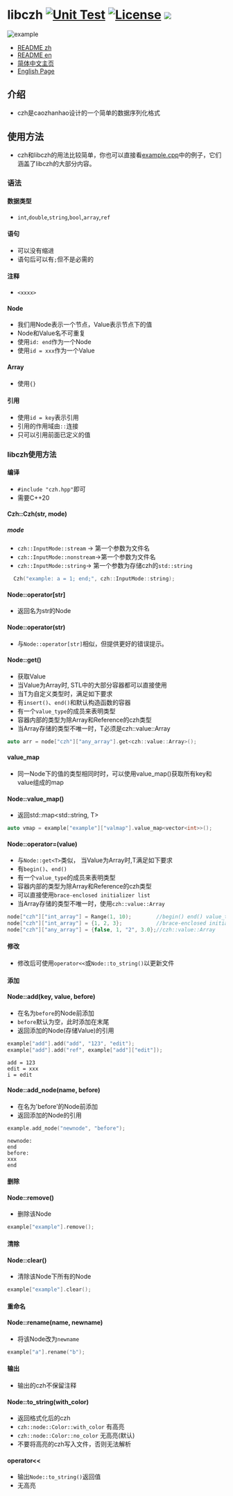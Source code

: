# libczh  [![Unit Test](https://img.shields.io/github/actions/workflow/status/caozhanhao/libczh/tests.yml?style=flat-square)](https://github.com/caozhanhao/libczh/actions/workflows/tests.yml) [![License](https://img.shields.io/github/license/caozhanhao/libczh?label=License&style=flat-square)](LICENSE) ![](https://img.shields.io/github/v/release/caozhanhao/libczh?label=Release&style=flat-square)

![example](examples/example.png)

-   [README zh](README.md)
-   [README en](README.en.md)
-   [简体中文主页](https://libczh.vercel.app/)
-   [English Page](https://libczh-en.vercel.app/)

## 介绍

-   czh是caozhanhao设计的一个简单的数据序列化格式

## 使用方法

-   czh和libczh的用法比较简单，你也可以直接看[example.cpp](examples/cpp/example.cpp)中的例子，它们涵盖了libczh的大部分内容。

### 语法

#### 数据类型

-   `int`,`double`,`string`,`bool`,`array`,`ref`

#### 语句

-   可以没有缩进
-   语句后可以有`;`但不是必需的

#### 注释

-   `<xxxx>`

#### Node

-   我们用Node表示一个节点，Value表示节点下的值
-   Node和Value名不可重复
-   使用`id: end`作为一个Node
-   使用`id = xxx`作为一个Value

#### Array

-   使用`{}`

#### 引用

-   使用`id = key`表示引用
-   引用的作用域由`::`连接
-   只可以引用前面已定义的值

### libczh使用方法

#### 编译

-   `#include "czh.hpp"`即可
-   需要C++20

#### Czh::Czh(str, mode)

##### mode

-   `czh::InputMode::stream` -> 第一个参数为文件名
-   `czh::InputMode::nonstream`->第一个参数为文件名
-   `czh::InputMode::string`-> 第一个参数为存储czh的`std::string`

```c++
  Czh("example: a = 1; end;", czh::InputMode::string);
```

#### Node::operator[str]

-   返回名为str的Node

#### Node::operator(str)

-   与`Node::operator[str]`相似，但提供更好的错误提示。

#### Node::get<T>()

-   获取Value
-   当Value为Array时, STL中的大部分容器都可以直接使用
-   当T为自定义类型时，满足如下要求
-   有`insert()`、`end()`和默认构造函数的容器
-   有一个`value_type`的成员来表明类型
-   容器内部的类型为除Array和Reference的czh类型
-   当Array存储的类型不唯一时，T必须是czh::value::Array

```c++
auto arr = node["czh"]["any_array"].get<czh::value::Array>();
```

#### value_map

-   同一Node下的值的类型相同时时，可以使用value_map()获取所有key和value组成的map

#### Node::value_map<T>()
-   返回std::map<std::string, T>

```c++
auto vmap = example["example"]["valmap"].value_map<vector<int>>();
```

#### Node::operator=(value)

-   与`Node::get<T>`类似， 当Value为Array时,T满足如下要求
-   有`begin()`、`end()`
-   有一个`value_type`的成员来表明类型
-   容器内部的类型为除Array和Reference的czh类型
-   可以直接使用`brace-enclosed initializer list`
-   当Array存储的类型不唯一时，使用`czh::value::Array`

```c++
node["czh"]["int_array"] = Range(1, 10);        //begin() end() value_type
node["czh"]["int_array"] = {1, 2, 3};           //brace-enclosed initializer list
node["czh"]["any_array"] = {false, 1, "2", 3.0};//czh::value::Array
```

#### 修改

-   修改后可使用`operator<<`或`Node::to_string()`以更新文件

#### 添加

#### Node::add(key, value, before)

-   在名为`before`的Node前添加
-   `before`默认为空，此时添加在末尾
-   返回添加的Node(存储Value)的引用

```c++
example["add"].add("add", "123", "edit");
example["add"].add("ref", example["add"]["edit"]);
```

```
add = 123
edit = xxx
i = edit
```

#### Node::add_node(name, before)
-   在名为'before'的Node前添加
-   返回添加的Node的引用

```c++
example.add_node("newnode", "before");
```

```
newnode:
end
before:
xxx
end
```

#### 删除

#### Node::remove()

-   删除该Node

```c++
example["example"].remove();
```

#### 清除

#### Node::clear()

-   清除该Node下所有的Node

```c++
example["example"].clear();
```

#### 重命名

#### Node::rename(name, newname)

-   将该Node改为`newname`

```c++
example["a"].rename("b");
```

#### 输出

-   输出的czh不保留注释

#### Node::to_string(with_color)

-   返回格式化后的czh
-   `czh::node::Color::with_color` 有高亮
-   `czh::node::Color::no_color` 无高亮(默认)
-   不要将高亮的czh写入文件，否则无法解析

#### operator<<

-   输出`Node::to_string()`返回值
-   无高亮
